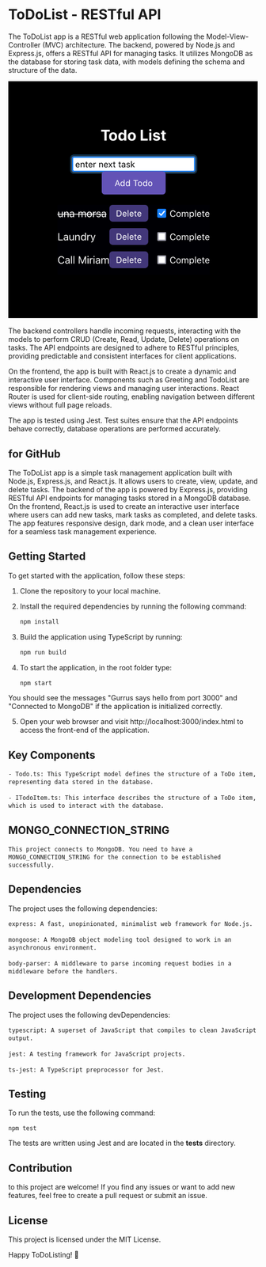 # ToDoList - RESTful API

The ToDoList app is a RESTful web application following the Model-View-Controller (MVC) architecture. The backend, powered by Node.js and Express.js, offers a RESTful API for managing tasks. It utilizes MongoDB as the database for storing task data, with models defining the schema and structure of the data.

![Alt text](src/views//todoapp.png)

The backend controllers handle incoming requests, interacting with the models to perform CRUD (Create, Read, Update, Delete) operations on tasks. The API endpoints are designed to adhere to RESTful principles, providing predictable and consistent interfaces for client applications.

On the frontend, the app is built with React.js to create a dynamic and interactive user interface. Components such as Greeting and TodoList are responsible for rendering views and managing user interactions. React Router is used for client-side routing, enabling navigation between different views without full page reloads.

The app is tested using Jest. Test suites ensure that the API endpoints behave correctly, database operations are performed accurately.

## for GitHub

The ToDoList app is a simple task management application built with Node.js, Express.js, and React.js. It allows users to create, view, update, and delete tasks. The backend of the app is powered by Express.js, providing RESTful API endpoints for managing tasks stored in a MongoDB database. On the frontend, React.js is used to create an interactive user interface where users can add new tasks, mark tasks as completed, and delete tasks. The app features responsive design, dark mode, and a clean user interface for a seamless task management experience.

## Getting Started

To get started with the application, follow these steps:

1. Clone the repository to your local machine.

2. Install the required dependencies by running the following command:

   ```bash
   npm install

3. Build the application using TypeScript by running:


   ```bash
   npm run build

4. To start the application, in the root folder type:


   ```bash
   npm start

You should see the messages "Gurrus says hello from port 3000" and "Connected to MongoDB" if the application is initialized correctly.

5. Open your web browser and visit http://localhost:3000/index.html to access the front-end of the application.


## Key Components

    - Todo.ts: This TypeScript model defines the structure of a ToDo item, representing data stored in the database.

    - ITodoItem.ts: This interface describes the structure of a ToDo item, which is used to interact with the database.

## MONGO_CONNECTION_STRING

    This project connects to MongoDB. You need to have a MONGO_CONNECTION_STRING for the connection to be established successfully.

## Dependencies

The project uses the following dependencies:

    express: A fast, unopinionated, minimalist web framework for Node.js.

    mongoose: A MongoDB object modeling tool designed to work in an asynchronous environment.

    body-parser: A middleware to parse incoming request bodies in a middleware before the handlers.

## Development Dependencies

The project uses the following devDependencies:

    typescript: A superset of JavaScript that compiles to clean JavaScript output.

    jest: A testing framework for JavaScript projects.

    ts-jest: A TypeScript preprocessor for Jest.

## Testing

To run the tests, use the following command:

    npm test

The tests are written using Jest and are located in the __tests__ directory.


## Contribution

to this project are welcome! If you find any issues or want to add new features, feel free to create a pull request or submit an issue.

## License

This project is licensed under the MIT License.




Happy ToDoListing! 🚀














